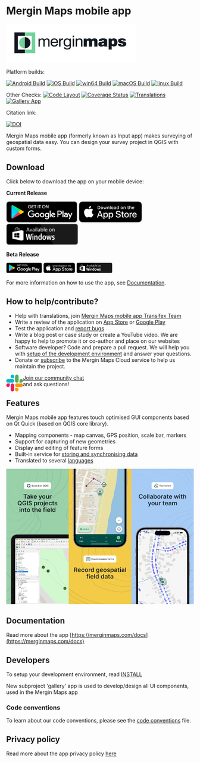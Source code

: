 # Mergin Maps mobile app

<picture>
  <source media="(prefers-color-scheme: dark)" width=350 srcset="https://raw.githubusercontent.com/MerginMaps/.github/main/images/MM_logo_HORIZ_COLOR_INVERSE_VECTOR.svg">
  <img width=350 src="https://raw.githubusercontent.com/MerginMaps/.github/main/images/MM_logo_HORIZ_COLOR_VECTOR.svg" alt="Mergin Maps logo">
</picture>

Platform builds:

[![Android Build](https://github.com/MerginMaps/mobile/workflows/Android/badge.svg)](https://github.com/MerginMaps/mobile/actions?query=workflow%3A%22Android%22)
[![iOS Build](https://github.com/MerginMaps/mobile/workflows/iOS%20Build/badge.svg)](https://github.com/MerginMaps/mobile/actions?query=workflow%3A%22iOS+Build%22)
[![win64 Build](https://github.com/MerginMaps/mobile/actions/workflows/win.yml/badge.svg)](https://github.com/MerginMaps/mobile/actions/workflows/win.yml)
[![macOS Build](https://github.com/MerginMaps/mobile/actions/workflows/macos.yml/badge.svg)](https://github.com/MerginMaps/mobile/actions/workflows/macos.yml)
[![linux Build](https://github.com/MerginMaps/mobile/actions/workflows/linux.yml/badge.svg)](https://github.com/MerginMaps/mobile/actions/workflows/linux.yml)

Other Checks:
[![Code Layout](https://github.com/MerginMaps/mobile/workflows/Code%20Layout/badge.svg)](https://github.com/MerginMaps/mobile/actions?query=workflow%3A%22Code+Layout%22)
[![Coverage Status](https://coveralls.io/repos/github/MerginMaps/mobile/badge.svg?branch=master)](https://coveralls.io/github/MerginMaps/mobile?branch=master)
[![Translations](https://github.com/MerginMaps/mobile/actions/workflows/i18n.yml/badge.svg)](https://github.com/MerginMaps/mobile/actions/workflows/i18n.yml)
[![Gallery App](https://github.com/MerginMaps/mobile/actions/workflows/gallery.yml/badge.svg)](https://github.com/MerginMaps/mobile/actions/workflows/gallery.yml)

Citation link:

[![DOI](https://zenodo.org/badge/46554390.svg)](https://zenodo.org/badge/latestdoi/46554390)

Mergin Maps mobile app (formerly known as Input app) makes surveying of geospatial data easy. You can design your survey project in QGIS with custom forms.

## Download
Click below to download the app on your mobile device:

**Current Release**
<p>
<a href='https://play.google.com/store/apps/details?id=uk.co.lutraconsulting&ah=GSqwibzO2n63iMlCjHmMuBk89t4&pcampaignid=MKT-Other-global-all-co-prtnr-py-PartBadge-Mar2515-1&pcampaignid=MKT-Other-global-all-co-prtnr-py-PartBadge-Mar2515-1'><img alt='Get it on Google Play' src='https://raw.githubusercontent.com/MerginMaps/.github/main/images/google-play-store.png' height="57" /></a>
<a href='https://apps.apple.com/us/app/input/id1478603559?ls=1'><img alt='Download it from TestFlight' src='https://raw.githubusercontent.com/MerginMaps/.github/main/images/app-store.png' width="170" /></a>
<a href='https://github.com/MerginMaps/mobile/releases/latest'><img alt='Available on Windows' src='https://raw.githubusercontent.com/MerginMaps/.github/main/images/app_download_windows.png' height="57" /></a>
</p>

**Beta Release**
<p>
<a href='https://play.google.com/apps/testing/uk.co.lutraconsulting'><img alt='Get it on Google Play' src='https://raw.githubusercontent.com/MerginMaps/.github/main/images/google-play-store.png' height="28.5" /></a>
<a href='https://testflight.apple.com/join/JO5EIywn'><img alt='Download it from TestFlight' src='https://raw.githubusercontent.com/MerginMaps/.github/main/images/app-store.png' width="85" /></a>
<a href='https://github.com/MerginMaps/mobile/actions/workflows/win.yml'><img alt='Available on Windows' src='https://raw.githubusercontent.com/MerginMaps/.github/main/images/app_download_windows.png' height="28.5" /></a>
</p>

For more information on how to use the app, see [Documentation](https://merginmaps.com/docs).

## How to help/contribute?

- Help with translations, join [Mergin Maps mobile app Transifex Team](https://explore.transifex.com/lutra-consulting/mergin-maps-mobile/)
- Write a review of the application on [App Store](https://apps.apple.com/us/app/mergin-maps/id1478603559) or [Google Play](https://play.google.com/store/apps/details?id=uk.co.lutraconsulting&hl=en&gl=US)
- Test the application and [report bugs](https://github.com/MerginMaps/mobile/issues)
- Write a blog post or case study or create a YouTube video. We are happy to help to promote it or co-author and place on our websites
- Software developer? Code and prepare a pull request. We will help you with [setup of the development environment](./INSTALL.md) and answer your questions.
- Donate or [subscribe](https://merginmaps.com/) to the Mergin Maps Cloud service to help us maintain the project.

<div><img align="left" width="45" height="45" src="https://raw.githubusercontent.com/MerginMaps/docs/main/src/public/slack.svg"><a href="https://merginmaps.com/community/join">Join our community chat</a><br/>and ask questions!</div>

## Features

Mergin Maps mobile app features touch optimised GUI components based on Qt Quick (based on QGIS core library).

* Mapping components - map canvas, GPS position, scale bar, markers
* Support for capturing of new geometries
* Display and editing of feature forms
* Built-in service for [storing and synchronising data](https://github.com/MerginMaps/server)
* Translated to several [languages](https://explore.transifex.com/lutra-consulting/mergin-maps-input/)

<div><a href="https://merginmaps.com/product"><img src="https://raw.githubusercontent.com/MerginMaps/.github/main/images/mm_app-1-800x600.jpg" alt="Picture showcasing Mergin Maps mobile features like collaboration, recording geospatial data."></a></div>

## Documentation

Read more about the app [https://merginmaps.com/docs](https://merginmaps.com/docs)

## Developers

To setup your development environment, read [INSTALL](./INSTALL.md)

New subproject 'gallery' app is used to develop/design all UI components, used in the Mergin Maps app

### Code conventions

To learn about our code conventions, please see the [code conventions](./docs/code_convention.md) file.

## Privacy policy
Read more about the app privacy policy [here](https://merginmaps.com/docs/reference/privacy/)
